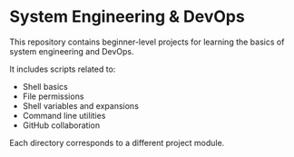 # System Engineering & DevOps

This repository contains beginner-level projects for learning the basics of system engineering and DevOps.

It includes scripts related to:

- Shell basics
- File permissions
- Shell variables and expansions
- Command line utilities
- GitHub collaboration

Each directory corresponds to a different project module.
